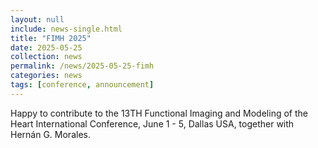 ```yaml
---
layout: null
include: news-single.html
title: "FIMH 2025"
date: 2025-05-25
collection: news
permalink: /news/2025-05-25-fimh
categories: news
tags: [conference, announcement]
---
```


Happy to contribute to the 13TH Functional Imaging and Modeling of the Heart International Conference, June 1 - 5, Dallas USA, together with Hernán G. Morales.